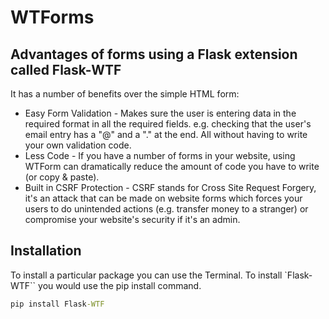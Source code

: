 # WTForms

## Advantages of forms using a Flask extension called Flask-WTF

It has a number of benefits over the simple HTML form:

- Easy Form Validation - Makes sure the user is entering data in the required format in all the required fields. e.g. checking that the user's email entry has a "@" and a "." at the end. All without having to write your own validation code.
- Less Code - If you have a number of forms in your website, using WTForm can dramatically reduce the amount of code you have to write (or copy & paste).
- Built in CSRF Protection - CSRF stands for Cross Site Request Forgery, it's an attack that can be made on website forms which forces your users to do unintended actions (e.g. transfer money to a stranger) or compromise your website's security if it's an admin.

## Installation

To install a particular package you can use the Terminal. To install `Flask-WTF`` you would use the pip install command.

```cmd
pip install Flask-WTF
```
